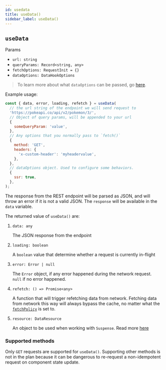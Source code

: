```yaml
---
id: usedata
title: useData()
sidebar_label: useData()
---
```


## `useData`
Params
* `url: string`
* `queryParams: Record<string, any>`
* `fetchOptions: RequestInit = {}`
* `dataOptions: DataHookOptions`

> To learn more about what `dataOptions` can be passed, go [here](../others/data-options.md).

Example usage:
```javascript
const { data, error, loading, refetch } = useData(
  // the url string of the endpoint we will send request to
  'https://pokeapi.co/api/v2/pokemon/3/', 
  // Object of query params, will be appended to your url
  {
    someQueryParam: 'value',
  }, 
  // Any options that you normally pass to `fetch()`
  {
    method: 'GET',
    headers: {
      'x-custom-header': 'myheadervalue',
    },
  },
  // dataOptions object. Used to configure some behaviors.
  {
    ssr: true,
  },
);
```

The response from the REST endpoint will be parsed as JSON, and will throw an error if it is not a valid JSON. The `response` will be available in the `data` variable.

The returned value of `useData()` are:

1. `data: any`

    The JSON response from the endpoint

2. `loading: boolean`

    A `boolean` value that determine whether a request is currently in-flight

3. `error: Error | null`

    The `Error` object, if any error happened during the network request. `null` if no error happened.

4. `refetch: () => Promise<any>`

    A function that will trigger refetching data from network. Fetching data from network this way will always bypass the cache, no matter what the [`fetchPolicy`](../others/caching.md#caching-strategies) is set to.

5. `resource: DataResource`

    An object to be used when working with `Suspense`. Read more [here](../others/working-with-suspense.md)

### Supported methods
Only `GET` requests are supported for `useData()`. Supporting other methods is not in the plan because it can be dangerous to re-request a non-idempotent request on component state update.
